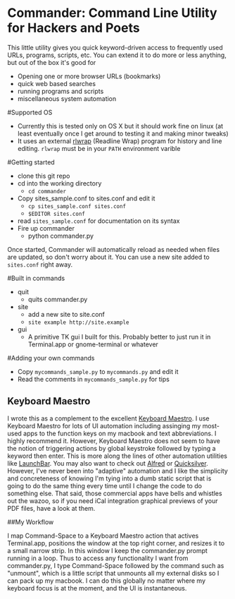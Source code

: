 # Commander: Command Line Utility for Hackers and Poets

This little utility gives you quick keyword-driven access to frequently used
URLs, programs, scripts, etc.  You can extend it to do more or less anything, 
but out of the box it's good for

* Opening one or more browser URLs (bookmarks)
* quick web based searches
* running programs and scripts
* miscellaneous system automation

#Supported OS
* Currently this is tested only on OS X but it should work fine on linux (at 
  least eventually once I get around to testing it and making minor tweaks)
* It uses an external [rlwrap](https://trac.macports.org/browser/trunk/dports/sysutils/rlwrap/Portfile) (Readline Wrap) program for history and line
editing. `rlwrap` must be in your `PATH` environment varible

#Getting started

* clone this git repo
* cd into the working directory
    * `cd commander`
* Copy sites_sample.conf to sites.conf and edit it
    * `cp sites_sample.conf sites.conf`
    * `$EDITOR sites.conf`
* read `sites_sample.conf` for documentation on its syntax
* Fire up commander
    * python commander.py

Once started, Commander will automatically reload as needed when files are
updated, so don't worry about it.  You can use a new site added to `sites.conf`
right away.

#Built in commands
* quit
    * quits commander.py
* site
    * add a new site to site.conf
    * `site example http://site.example`
* gui
    * A primitive TK gui I built for this.  Probably better to just run it
    in Terminal.app or gnome-terminal or whatever

#Adding your own commands
* Copy `mycommands_sample.py` to `mycommands.py` and edit it
* Read the comments in `mycommands_sample.py` for tips

## Keyboard Maestro

I wrote this as a complement to the excellent
[Keyboard Maestro](http://www.keyboardmaestro.com/). I use Keyboard Maestro 
for lots of UI automation including assinging my most-used apps to the function
keys on my macbook and text abbreviations.  I highly recommend it.  However,
Keyboard Maestro does not seem to have the notion of triggering actions by
global keystroke followed by typing a keyword then enter.  This is more along
the lines of other automation utilities like
[LaunchBar](http://www.obdev.at/products/launchbar/index.html).
You may also want to check out [Alfred](http://www.alfredapp.com/)
or [Quicksilver](http://qsapp.com/). However, I've never been into "adaptive"
automation and I like the simplicity and concreteness of knowing I'm tying into
a dumb static script that is going to do the same thing every time until I
change the code to do something else. That said, those commercial apps have
bells and whistles out the wazoo, so if you need iCal integration graphical
previews of your PDF files, have a look at them.

##My Workflow

I map Command-Space to a Keyboard Maestro action that actives Terminal.app,
positions the window at the top right corner, and resizes it to a small narrow
strip.  In this window I keep the commander.py prompt running in a loop.  Thus
to access any functionality I want from commander.py, I type Command-Space
followed by the command such as "unmount", which is a little script that
unmounts all my external disks so I can pack up my macbook. I can do this
globally no matter where my keyboard focus is at the moment, and the UI is
instantaneous.